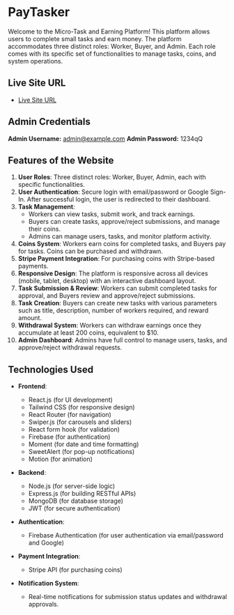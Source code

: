 # PayTasker

Welcome to the Micro-Task and Earning Platform! This platform allows users to complete small tasks and earn money. The platform accommodates three distinct roles: Worker, Buyer, and Admin. Each role comes with its specific set of functionalities to manage tasks, coins, and system operations.

## Live Site URL

- [Live Site URL](http://localhost:5001)

## Admin Credentials

**Admin Username:** <admin@example.com>
**Admin Password:** 1234qQ

## Features of the Website

1. **User Roles**: Three distinct roles: Worker, Buyer, Admin, each with specific functionalities.
2. **User Authentication**: Secure login with email/password or Google Sign-In. After successful login, the user is redirected to their dashboard.
3. **Task Management**:
   - Workers can view tasks, submit work, and track earnings.
   - Buyers can create tasks, approve/reject submissions, and manage their coins.
   - Admins can manage users, tasks, and monitor platform activity.
4. **Coins System**: Workers earn coins for completed tasks, and Buyers pay for tasks. Coins can be purchased and withdrawn.
5. **Stripe Payment Integration**: For purchasing coins with Stripe-based payments.
6. **Responsive Design**: The platform is responsive across all devices (mobile, tablet, desktop) with an interactive dashboard layout.
7. **Task Submission & Review**: Workers can submit completed tasks for approval, and Buyers review and approve/reject submissions.
8. **Task Creation**: Buyers can create new tasks with various parameters such as title, description, number of workers required, and reward amount.
9. **Withdrawal System**: Workers can withdraw earnings once they accumulate at least 200 coins, equivalent to $10.
10. **Admin Dashboard**: Admins have full control to manage users, tasks, and approve/reject withdrawal requests.

## Technologies Used

- **Frontend**:
  - React.js (for UI development)
  - Tailwind CSS (for responsive design)
  - React Router (for navigation)
  - Swiper.js (for carousels and sliders)
  - React form hook (for validation)
  - Firebase (for authentication)
  - Moment (for date and time formatting)
  - SweetAlert (for pop-up notifications)
  - Motion (for animation)
- **Backend**:

  - Node.js (for server-side logic)
  - Express.js (for building RESTful APIs)
  - MongoDB (for database storage)
  - JWT (for secure authentication)

- **Authentication**:

  - Firebase Authentication (for user authentication via email/password and Google)

- **Payment Integration**:

  - Stripe API (for purchasing coins)

- **Notification System**:
  - Real-time notifications for submission status updates and withdrawal approvals.
